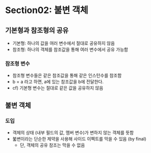 # Section02: 불변 객체

## 기본형과 참조형의 공유
* 기본형: 하나의 값을 여러 변수에서 절대로 공유하지 않음
* 참조형: 하나의 객체를 참조값을 통해 여러 변수에서 공유 가능함

### 참조형 변수
* 참조형 변수들은 같은 참조값을 통해 같은 인스턴수를 참조함
* b = a 라고 하면, a에 있는 참조값을 b에 전달한다.
* cf) 기본형 변수는 절대로 같은 값을 공유하지 않음


## 불변 객체
### 도입
* 객체의 상태 (내부 필드의 값, 멤버 변수)가 변하지 않는 객체를 뜻함
* 붋변이라는 단순한 제약을 사용해 사이드 이펙트를 막을 수 있음 (by final)
  * 단, 객체의 공유 참조는 막을 수 없음
